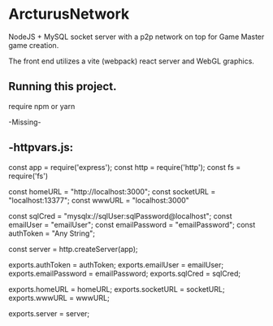 # ArcturusNetwork
NodeJS + MySQL socket server with a p2p network on top for Game Master game creation.

The front end utilizes a vite (webpack) react server and WebGL graphics.


Running this project.
-----------------------
require npm or yarn

-Missing-

-httpvars.js: 
----
const app = require('express');
const http = require('http');
const fs = require('fs')


const homeURL = "http://localhost:3000";
const socketURL = "localhost:13377";
const wwwURL = "localhost:3000"

const sqlCred = "mysqlx://sqlUser:sqlPassword@localhost";
const emailUser = "emailUser";
const emailPassword = "emailPassword";
const authToken = "Any String";


const server = http.createServer(app);

exports.authToken = authToken;
exports.emailUser = emailUser;
exports.emailPassword = emailPassword;
exports.sqlCred = sqlCred;

exports.homeURL = homeURL;
exports.socketURL = socketURL;
exports.wwwURL = wwwURL;

exports.server = server;


